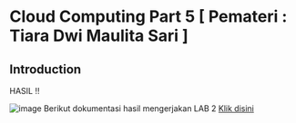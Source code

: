# Cloud Computing Part 5 [ Pemateri : Tiara Dwi Maulita Sari ]

## Introduction

HASIL !!

![image](https://github.com/silvyameliaperdani/100DaysOfCloud/assets/121029600/2a08b64a-a9fd-48cb-be93-eb67f3e0a8c7)
Berikut dokumentasi hasil mengerjakan LAB 2 
[Klik disini](https://docs.google.com/document/d/1qa4hcIruFBFRXMyjpQXn-WjbOGCaff6c--CNR0fdpXo/edit?usp=sharing)
